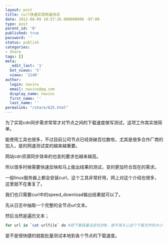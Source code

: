 ```yaml
---
layout: post
title: curl快速实现网速测试
date: 2012-08-09 18:57:26.000000000 -07:00
type: post
parent_id: '0'
published: true
password: ''
status: publish
categories:
- Share
tags: []
meta:
  _edit_last: '1'
  bot_views: '5'
  views: '1140'
author:
  login: navins
  email: navins@qq.com
  display_name: navins
  first_name: ''
  last_name: ''
permalink: "/share/625.html"
---
```

为了实现cdn同步需求常常才对节点之间的下载速度做写测试，这项工作其实很简单。

能使用工具也很多，不过目前公司节点已经突破百位数啦，尤其是很多合作厂商的加入，是的网速测试变的越来越重要。

网站cdn资源同步效率的也变的要求也越来越高。

所以很多时候需要快速反映和马上能出结果的测试，变的更加符合现在的需求。

一般linux服务器上都会安装curl，这个工具非常好用，网上对这个介绍也很多，这里就不在重复了。

我们也只需要curl中的speed\_download输出结果就可以了。

先从日志中抽取一个完整的全节点url文本。

然后当然是遍历文本；

```bash
for url in `cat urlfile` do #把下载容量设定在1MB，就不用关心这个下载文件的大小了（url都是视频文件基本都大于1MB）。 speed=$(curl -r 0-1048576 -L -w %{speed\_download} -o/dev/null -s "$url“) IP=`echo $url|awk -F/ '{print $3}'` #取域名或者ip echo -e "$IPt$speed" &gt;&gt;result.txt done
```

是不是很快捷的就能批量测试本地到各个节点的下载速度。

